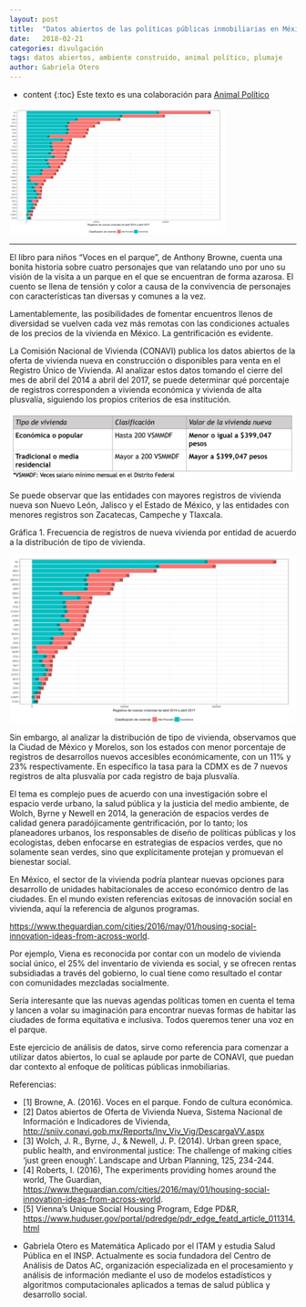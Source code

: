 ```yaml
---
layout: post
title:  "Datos abiertos de las políticas públicas inmobiliarias en México"
date:   2018-02-21 
categories: divulgación
tags: datos abiertos, ambiente construido, animal político, plumaje
author: Gabriela Otero
---
```

* content
{:toc}
Este texto es una colaboración para [Animal Político](https://www.animalpolitico.com/blogueros-blog-invitado/2018/02/20/politicas-publicas-inmobiliarias-mexico/)
 

<img src="/images-post/2018-02-21-inmobiliaria/grafica.png" width="380">



----

El libro para niños “Voces en el parque”, de Anthony Browne, cuenta una bonita historia sobre cuatro personajes que van relatando uno por uno su visión de la visita a un parque en el que se encuentran de forma azarosa. El cuento se llena de tensión y color a causa de la convivencia de personajes con características tan diversas y comunes a la vez.

Lamentablemente, las posibilidades de fomentar encuentros llenos de diversidad se vuelven cada vez más remotas con las condiciones actuales de los precios de la vivienda en México. La gentrificación es evidente.


La Comisión Nacional de Vivienda (CONAVI) publica los datos abiertos de la oferta de vivienda nueva en construcción o disponibles para venta en el Registro Único de Vivienda. Al analizar estos datos tomando el cierre del mes de abril del 2014 a abril del 2017, se puede determinar qué porcentaje de registros corresponden a vivienda económica y vivienda de alta plusvalía, siguiendo los propios criterios de esa institución.

<img src="/images-post/2018-02-21-inmobiliaria/tabla.png" >

Se puede observar que las entidades con mayores registros de vivienda nueva son Nuevo León, Jalisco y el Estado de México, y las entidades con menores registros son Zacatecas, Campeche y Tlaxcala.

Gráfica 1. Frecuencia de registros de nueva vivienda por entidad de acuerdo a la distribución de tipo de vivienda.

<img src="/images-post/2018-02-21-inmobiliaria/grafica.png" >

Sin embargo, al analizar la distribución de tipo de vivienda, observamos que la Ciudad de México y Morelos, son los estados con menor porcentaje de registros de desarrollos nuevos accesibles económicamente, con un 11% y 23% respectivamente. En específico la tasa para la CDMX es de 7 nuevos registros de alta plusvalía por cada registro de baja plusvalía.  

El tema es complejo pues de acuerdo con una investigación sobre el espacio verde urbano, la salud pública y la justicia del medio ambiente, de Wolch, Byrne y Newell en 2014, la generación de espacios verdes de calidad genera paradójicamente gentrificación, por lo tanto; los planeadores urbanos, los responsables de diseño de políticas públicas y los ecologistas, deben enfocarse en estrategias de espacios verdes, que no solamente sean verdes, sino que explícitamente protejan y promuevan el bienestar social. 

En México, el sector de la vivienda podría plantear nuevas opciones para desarrollo de unidades habitacionales de acceso económico dentro de las ciudades. En el mundo existen referencias exitosas de innovación social en vivienda, aquí la referencia de algunos programas.

https://www.theguardian.com/cities/2016/may/01/housing-social-innovation-ideas-from-across-world.

Por ejemplo, Viena es reconocida por contar con un modelo de vivienda social único, el 25% del inventario de vivienda es social, y se ofrecen rentas subsidiadas a través del gobierno, lo cual tiene como resultado el contar con comunidades mezcladas socialmente. 

Sería interesante que las nuevas agendas políticas tomen en cuenta el tema y lancen a volar su imaginación para encontrar nuevas formas de habitar las ciudades de forma equitativa e inclusiva. Todos queremos tener una voz en el parque.

Este ejercicio de análisis de datos, sirve como referencia para comenzar a utilizar datos abiertos, lo cual se aplaude por parte de CONAVI, que puedan dar contexto al enfoque de políticas públicas inmobiliarias.


Referencias:

- [1] Browne, A. (2016). Voces en el parque. Fondo de cultura económica.
- [2] Datos abiertos de Oferta de Vivienda Nueva, Sistema Nacional de Información e Indicadores de Vivienda, http://sniiv.conavi.gob.mx/Reports/Inv_Viv_Vig/DescargaVV.aspx
- [3] Wolch, J. R., Byrne, J., & Newell, J. P. (2014). Urban green space, public health, and environmental justice: The challenge of making cities ‘just green enough’. Landscape and Urban Planning, 125, 234-244.
- [4] Roberts, I. (2016), The experiments providing homes around the world, The Guardian, https://www.theguardian.com/cities/2016/may/01/housing-social-innovation-ideas-from-across-world.
- [5] Vienna’s Unique Social Housing Program, Edge PD&R, https://www.huduser.gov/portal/pdredge/pdr_edge_featd_article_011314.html


* Gabriela Otero es Matemática Aplicado por el ITAM y estudia Salud Pública en el INSP. Actualmente es socia fundadora del Centro de Análisis de Datos AC, organización especializada en el procesamiento y análisis de información mediante el uso de modelos estadísticos y algoritmos computacionales aplicados a temas de salud pública y desarrollo social.
